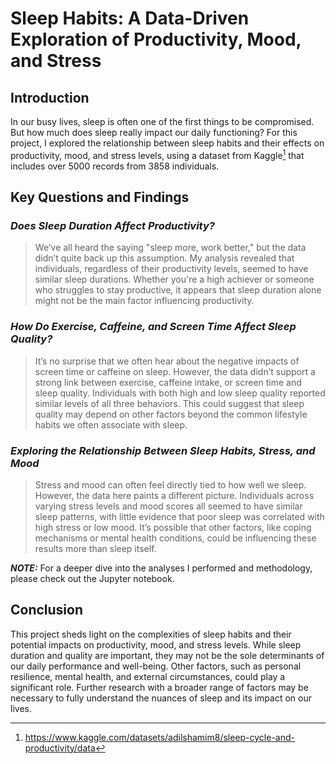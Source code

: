 # Sleep Habits: A Data-Driven Exploration of Productivity, Mood, and Stress

## Introduction
In our busy lives, sleep is often one of the first things to be compromised. But how much does sleep really impact our daily functioning? For this project, I explored the relationship between sleep habits and their effects on productivity, mood, and stress levels, using a dataset from Kaggle[^1] that includes over 5000 records from 3858 individuals.

## Key Questions and Findings
### ***Does Sleep Duration Affect Productivity?***

> We’ve all heard the saying "sleep more, work better," but the data didn’t quite back up this assumption. My analysis revealed that individuals, regardless of their productivity levels, seemed to have similar sleep durations. Whether you're a high achiever or someone who struggles to stay productive, it appears that sleep duration alone might not be the main factor influencing productivity.

### ***How Do Exercise, Caffeine, and Screen Time Affect Sleep Quality?***

> It’s no surprise that we often hear about the negative impacts of screen time or caffeine on sleep. However, the data didn’t support a strong link between exercise, caffeine intake, or screen time and sleep quality. Individuals with both high and low sleep quality reported similar levels of all three behaviors. This could suggest that sleep quality may depend on other factors beyond the common lifestyle habits we often associate with sleep.

### ***Exploring the Relationship Between Sleep Habits, Stress, and Mood***

> Stress and mood can often feel directly tied to how well we sleep. However, the data here paints a different picture. Individuals across varying stress levels and mood scores all seemed to have similar sleep patterns, with little evidence that poor sleep was correlated with high stress or low mood. It’s possible that other factors, like coping mechanisms or mental health conditions, could be influencing these results more than sleep itself.

***NOTE:*** For a deeper dive into the analyses I performed and methodology, please check out the Jupyter notebook.

## Conclusion
This project sheds light on the complexities of sleep habits and their potential impacts on productivity, mood, and stress levels. While sleep duration and quality are important, they may not be the sole determinants of our daily performance and well-being. Other factors, such as personal resilience, mental health, and external circumstances, could play a significant role. Further research with a broader range of factors may be necessary to fully understand the nuances of sleep and its impact on our lives.

[^1]: https://www.kaggle.com/datasets/adilshamim8/sleep-cycle-and-productivity/data
